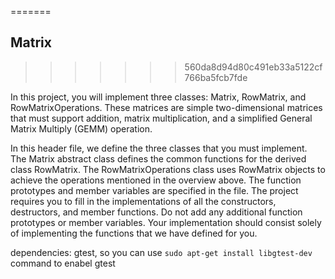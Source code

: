 
=======
## Matrix
>>>>>>> 560da8d94d80c491eb33a5122cf766ba5fcb7fde

In this project, you will implement three classes: Matrix, RowMatrix, and RowMatrixOperations. These matrices are simple two-dimensional matrices that must support addition, matrix multiplication, and a simplified General Matrix Multiply (GEMM) operation.

In this header file, we define the three classes that you must implement. The Matrix abstract class defines the common functions for the derived class RowMatrix. The RowMatrixOperations class uses RowMatrix objects to achieve the operations mentioned in the overview above. The function prototypes and member variables are specified in the file. The project requires you to fill in the implementations of all the constructors, destructors, and member functions. Do not add any additional function prototypes or member variables. Your implementation should consist solely of implementing the functions that we have defined for you.


dependencies: gtest, so you can use `sudo apt-get install libgtest-dev` command to enabel gtest

